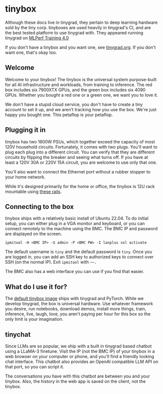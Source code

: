 # tinybox

Although these docs live in tinygrad, they pertain to deep learning hardware sold by the tiny corp. tinyboxes are used heavily in tinygrad's CI, and are the best tested platform to use tinygrad with. They appeared running tinygrad on [MLPerf Training 4.0](https://public.tableau.com/views/MLCommons-Training_16993769118290/MLCommons-Training)

If you don't have a tinybox and you want one, see [tinygrad.org](https://tinygrad.org). If you don't want one, that's okay too.

## Welcome

Welcome to your tinybox! The tinybox is the universal system purpose-built for all AI infrastructure and workloads, from training to inference. The red box includes six 7900XTX GPUs, and the green box includes six 4090 GPUs. Whether you bought a red one or a green one, we want you to love it.

We don't have a stupid cloud service, you don't have to create a tiny account to set it up, and we aren't tracking how you use the box. We're just happy you bought one. This petaflop is your petaflop.

## Plugging it in

tinybox has two 1600W PSUs, which together exceed the capacity of most 120V household circuits. Fortunately, it comes with two plugs. You'll want to plug each plug into a different circuit. You can verify that they are different circuits by flipping the breaker and seeing what turns off. If you have at least a 120V 30A or 220V 15A circuit, you are welcome to use only that one.

You'll also want to connect the Ethernet port without a rubber stopper to your home network.

While it's designed primarily for the home or office, the tinybox is 12U rack mountable using [these rails](https://rackmountmart.store.turbify.net/26slidrailfo.html).

## Connecting to the box

tinybox ships with a relatively basic install of Ubuntu 22.04. To do initial setup, you can either plug in a VGA monitor and keyboard, or you can connect remotely to the machine using the BMC. The BMC IP and password are displayed on the screen.

`ipmitool -H <BMC IP> -U admin -P <BMC PW> -I lanplus sol activate`

The default username is `tiny` and the default password is `tiny`. Once you are logged in, you can add an SSH key to authorized keys to connect over SSH (on the normal IP). Exit `ipmitool` with `~~.`

The BMC also has a web interface you can use if you find that easier.

## What do I use it for?

The [default tinybox image](https://github.com/tinygrad/tinyos) ships with tinygrad and PyTorch. While we develop tinygrad, the box is universal hardware. Use whatever framework you desire, run notebooks, download demos, install more things, train, inference, live, laugh, love, you aren't paying per hour for this box so the only limit is your imagination.

## tinychat

Since LLMs are so popular, we ship with a built in tinygrad based chatbot using a LLaMA-3 finetune. Visit the IP (not the BMC IP) of your tinybox in a web browser on your computer or phone, and you'll find a friendly looking chat interface. This chatbot also provides an OpenAI compatible LLM API on that port, so you can script it.

The conversations you have with this chatbot are between you and your tinybox. Also, the history in the web app is saved on the client, not the tinybox.
